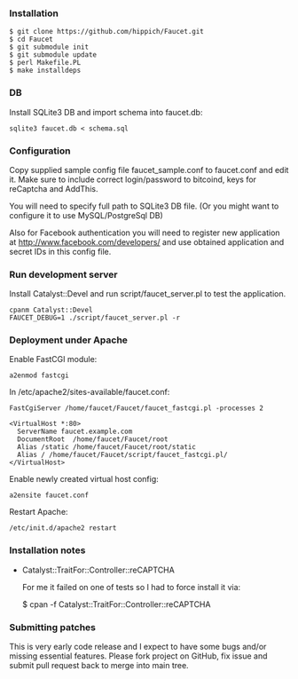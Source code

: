 ### Installation

    $ git clone https://github.com/hippich/Faucet.git
    $ cd Faucet
    $ git submodule init 
    $ git submodule update
    $ perl Makefile.PL
    $ make installdeps

### DB

Install SQLite3 DB and import schema into faucet.db:

    sqlite3 faucet.db < schema.sql

### Configuration

Copy supplied sample config file faucet_sample.conf to 
faucet.conf and edit it. Make sure to include correct
login/password to bitcoind, keys for reCaptcha and AddThis.

You will need to specify full path to SQLite3 DB file. (Or
you might want to configure it to use MySQL/PostgreSql DB)

Also for Facebook authentication you will need to register 
new application at http://www.facebook.com/developers/ and
use obtained application and secret IDs in this config file.

### Run development server

Install Catalyst::Devel and run script/faucet_server.pl to test 
the application.

    cpanm Catalyst::Devel
    FAUCET_DEBUG=1 ./script/faucet_server.pl -r

### Deployment under Apache

Enable FastCGI module:

    a2enmod fastcgi 

In /etc/apache2/sites-available/faucet.conf:

    FastCgiServer /home/faucet/Faucet/faucet_fastcgi.pl -processes 2
    
    <VirtualHost *:80>
      ServerName faucet.example.com
      DocumentRoot  /home/faucet/Faucet/root
      Alias /static /home/faucet/Faucet/root/static
      Alias / /home/faucet/Faucet/script/faucet_fastcgi.pl/
    </VirtualHost>

Enable newly created virtual host config:

    a2ensite faucet.conf 

Restart Apache:

    /etc/init.d/apache2 restart 

### Installation notes

 - Catalyst::TraitFor::Controller::reCAPTCHA

   For me it failed on one of tests so I had to force install it via:
   
    $ cpan -f Catalyst::TraitFor::Controller::reCAPTCHA


### Submitting patches

This is very early code release and I expect to have some bugs and/or 
missing essential features. Please fork project on GitHub, fix issue 
and submit pull request back to merge into main tree.
